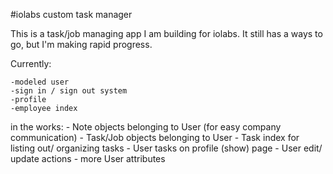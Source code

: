 #iolabs custom task manager

This is a task/job managing app I am building for iolabs. It still has a ways to go, but I'm making rapid progress.

Currently:

	-modeled user
	-sign in / sign out system
	-profile
	-employee index


in the works:
	- Note objects belonging to User (for easy company communication)
	- Task/Job objects belonging to User
	- Task index for listing out/ organizing tasks
	- User tasks on profile (show) page
	- User edit/ update actions
	- more User attributes